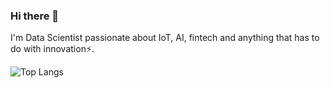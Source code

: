### Hi there 👋

I'm Data Scientist passionate about IoT, AI, fintech and anything that has to do with innovation⚡.

![Top Langs](https://github-readme-stats.vercel.app/api/top-langs/?username=alfo1995&layout=compact&hide=jupyter%20notebook,html,css,scss,javascript&hide_border=true&text_color=828282&bg_color=00000000)
